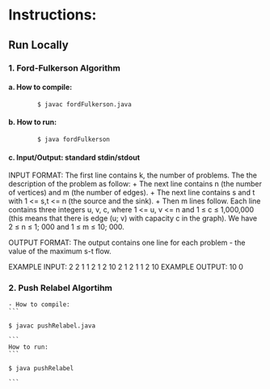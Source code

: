 # Instructions:

## Run Locally
  ### 1. Ford-Fulkerson Algorithm
  
   #### a. How to compile:
            
            $ javac fordFulkerson.java
   
   #### b. How to run: 
             
            $ java fordFulkerson
   
   #### c. Input/Output: standard stdin/stdout
  
  INPUT FORMAT: The first line contains k, the number of problems. The the description of the problem as follow:
    + The next line contains n (the number of vertices) and m (the number of edges).
    + The next line contains s and t with 1 <= s,t <= n (the source and the sink). 
    + Then m lines follow. Each line contains three integers u, v, c, where 1 <= u, v <= n and 1 ≤ c ≤ 1,000,000 (this means that
    there is edge (u; v) with capacity c in the graph). We have 2 ≤ n ≤ 1; 000 and 1 ≤ m ≤ 10; 000.
  
  OUTPUT FORMAT: The output contains one line for each problem - the value of the maximum s-t flow.
      
  EXAMPLE INPUT:
  2
  2 1
  1 2
  1 2 10
  2 1
  2 1
  1 2 10
  EXAMPLE OUTPUT:
  10
  0
  
  ### 2. Push Relabel Algortihm
    - How to compile: 
    ```
    
    $ javac pushRelabel.java
    
    ```
    How to run: 
    ```
    
    $ java pushRelabel
    
    ```
